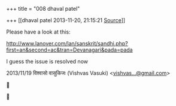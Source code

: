 +++
title = "008 dhaval patel"

+++
[[dhaval patel	2013-11-20, 21:15:21 [Source](https://groups.google.com/g/samskrita/c/N2GGZ467SVo)]]



Please have a look at this:

  

<http://www.lanover.com/lan/sanskrit/sandhi.php?first=an&second=ac&tran=Devanagari&pada=pada>  

  

I guess the issue is resolved now

  

  
  

2013/11/19 विश्वासो वासुकिजः (Vishvas Vasuki) \<[vishvas...@gmail.com]()\>





